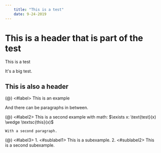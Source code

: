 ```yaml
---
    title: "This is a test"
    date: 9-24-2019
---
```


# This is a header that is part of the test

This is a test

It's a big test.

## This is also a header

(@) <#label> This is an example

And there can be paragraphs in between.

(@) <#label2> This is a second example with math: $\exists x: \text{test}(x) \wedge \textsc{this}(x)$

    With a second paragraph.

(@) <#label3>
    1. <#sublabel1> This is a subexample.
    2. <#sublabel2> This is a second subexample.
